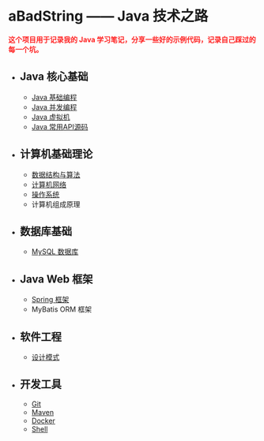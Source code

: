 # aBadString —— Java 技术之路

<b style="color:#ff2121">这个项目用于记录我的 Java 学习笔记，分享一些好的示例代码，记录自己踩过的每一个坑。</b>

- ## Java 核心基础
    - [Java 基础编程](01_Java核心基础/01_Java基础编程.md)
    - [Java 并发编程](01_Java核心基础/02_Java并发编程.md)
    - [Java 虚拟机](01_Java核心基础/03_Java虚拟机.md)
    - [Java 常用API源码](01_Java核心基础/04_Java常用API源码.md)

- ## 计算机基础理论
    - [数据结构与算法](02_计算机基础理论/01_数据结构与算法.md)
    - [计算机网络](02_计算机基础理论/02_计算机网络.md)
    - [操作系统](02_计算机基础理论/03_操作系统.md)
    - 计算机组成原理
    

- ## 数据库基础
    - [MySQL 数据库](03_数据库与中间件基础/01_MySQL.md)

- ## Java Web 框架
    - [Spring 框架](04_JavaWeb框架/01_Spring.md)
    - MyBatis ORM 框架

- ## 软件工程
    - [设计模式](05_软件工程/01_设计模式.md)

- ## 开发工具
    - [Git](06_开发工具/01_Git.md)
    - [Maven](06_开发工具/02_Maven.md)
    - [Docker](06_开发工具/03_Docker.md)
    - [Shell](06_开发工具/04_Shell.md)

<!-- 
算法：
    基础：堆 二叉树 图 最小栈 最大队列
    其他：LRU(操作系统)、RIP(计网)、。。。
    刷题：https://leetcode-cn.com/problemset/lcof/

Java:
    基础编程: HashMap(原理，数组+链表/红黑树，扩容)、集合、IO/NIO、线程、<反射>
    并发编程：锁(CAS + AQS -> 一堆锁) sync volatile、并发容器/同步容器
    JVM基础：GC 内存模型 《深入理解Java虚拟机》
    框架：Spring(IOC、AOP、依赖循环/三级缓存)、Spring Boot（启动器 @SpringBootApplication）

数据库：
    MySQL：B+ 索引 事务 锁 InnoDB MyIsam
    Redis：基础（跳表）、缓存击穿（布隆过滤器）、缓存雪崩

计网：
    应用层 HTTP：HTTP报文（请求行、首部字段、主体）
    运输层 TCP UDP：区别、TCP三次握手/四次挥手、滑动窗口/拥塞控制、端到端的通讯（端口号）、TCP报文段
    网络层 IP：划分子网，汇聚子网，ABCDE类网络，私网地址，IP分组，路由算法（RIP）
    串起来：输入URL到浏览器中，发生了什么？host -> DNS(递归/迭代) 

操作系统：
    进程、线程
    CPU 调度（时间片）
    用户态/内核态
    PV操作、死锁
    Linux：命令、Shell、进程通讯（8）

项目：怎么用/为啥这样用

每天交流：一道算法、一些面试题




	- 程序羊 https://github.com/hansonwang99/JavaCollection
	- Java开源项目 
		- https://mp.weixin.qq.com/s/y59hmDbQj1QglVj90viZqw
		- https://mp.weixin.qq.com/s/PmxVlkI9LUmnqqSk0Frqeg
阿里开源的 IDE 代码规约检测插件 https://github.com/alibaba/p3c

 -->